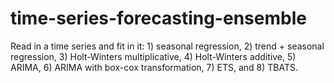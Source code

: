 # time-series-forecasting-ensemble
Read in a time series and fit in it: 1) seasonal regression, 2) trend + seasonal regression, 3) Holt-Winters multiplicative, 4) Holt-Winters additive, 5) ARIMA, 6) ARIMA with box-cox transformation, 7) ETS, and 8) TBATS.
